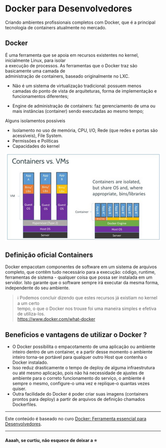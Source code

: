 
# Docker para Desenvolvedores  
Criando ambientes profissionais completos com Docker, que é a principal tecnologia de containers atualmente no mercado.  
  

## Docker  
É uma ferramenta que se apoia em recursos existentes no kernel, inicialmente Linux, para isolar  
a execução de processos. As ferramentas que o Docker traz são basicamente uma camada de  
administração de containers, baseado originalmente no LXC.  

 -  Não é um sistema de virtualização tradicional: possuem menos camadas do ponto de vista de arquiteturas, forma de implementação e funcionamentos diferentes;
 
 - Engine de administração de containers: faz gerenciamento de uma ou mais instâncias (container) sendo executadas ao mesmo tempo;
  
Alguns isolamentos possíveis  
- Isolamento no uso de memória, CPU, I/O, Rede (que redes e portas são acessíveis), File System.  
- Permissões e Políticas  
- Capacidades do kernel  

![arquitetura vm vs docker](./img/docker.png)

## Definição oficial Containers

Docker empacotam componentes de software em um sistema de arquivos completo, que contêm tudo necessário para a execução: código, runtime, ferramentas de sistema - qualquer coisa que possa ser instalada em um servidor. Isto garante que o software sempre irá executar da mesma forma, independente do seu ambiente.

>  :information_source: Podemos concluir dizendo que estes recursos já existiam no kernel a um certo  
tempo, o que o Docker nos trouxe foi uma maneira simples e efetiva de utiliza-los.  
https://www.docker.com/what-docker  

## Beneficios e vantagens de utilizar o Docker ?

-   O Docker possibilita o empacotamento de uma aplicação ou ambiente inteiro dentro de um container, e a partir desse momento o ambiente inteiro torna-se portável para qualquer outro Host que contenha o Docker instalado.
-   Isso reduz drasticamente o tempo de deploy de alguma infraestrutura ou até mesmo aplicação, pois não há necessidade de ajustes de ambiente para o correto funcionamento do serviço, o ambiente é sempre o mesmo, configure-o uma vez e replique-o quantas vezes quiser.
-   Outra facilidade do Docker é poder criar suas imagens (containers prontos para deploy) a partir de arquivos de definição chamados Dockerfiles.
---        
Este conteúdo é baseado no curo [Docker: Ferramenta essencial para Desenvolvedores](https://www.udemy.com/course/curso-docker/).  
  
 ---    
#### Aaaah, se curtiu, não esquece de deixar a :star:    
